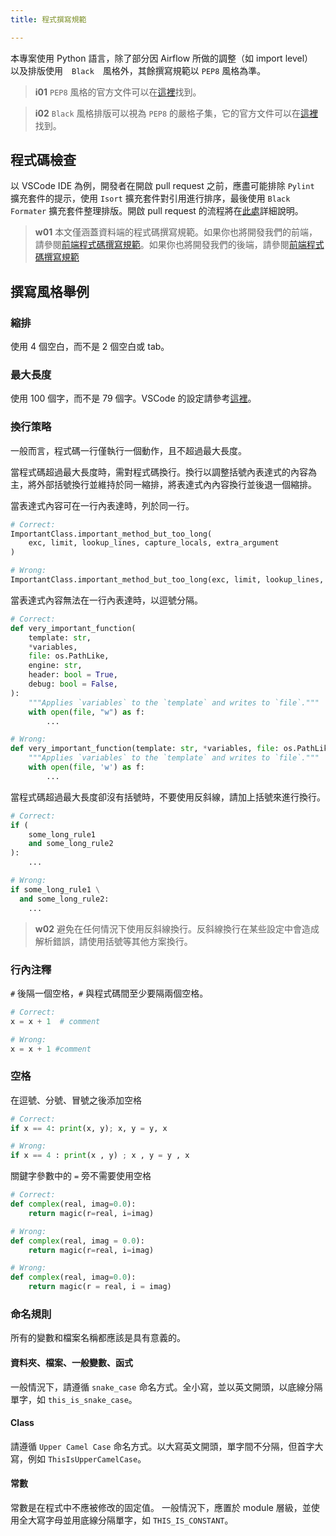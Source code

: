 ```yaml
---
title: 程式撰寫規範

---
```


本專案使用 Python 語言，除了部分因 Airflow 所做的調整（如 import level）　以及排版使用　`Black`　風格外，其餘撰寫規範以 `PEP8` 風格為準。

> **i01**
> `PEP8` 風格的官方文件可以在[這裡](https://peps.python.org/pep-0008/)找到。

> **i02**
> `Black` 風格排版可以視為 `PEP8` 的嚴格子集，它的官方文件可以在[這裡](https://black.readthedocs.io/en/stable/the_black_code_style/index.html)找到。

## 程式碼檢查

以 VSCode IDE 為例，開發者在開啟 pull request 之前，應盡可能排除 `Pylint` 擴充套件的提示，使用 `Isort` 擴充套件對引用進行排序，最後使用 `Black Formater` 擴充套件整理排版。開啟 pull request 的流程將在[此處](/data-end/open-as-request)詳細說明。

> **w01**
> 本文僅涵蓋資料端的程式碼撰寫規範。如果你也將開發我們的前端，請參閱[前端程式碼撰寫規範](/front-end/code-style)。如果你也將開發我們的後端，請參閱[前端程式碼撰寫規範](/back-end/code-style)


## 撰寫風格舉例

### 縮排

使用 4 個空白，而不是 2 個空白或 tab。

### 最大長度

使用 100 個字，而不是 79 個字。VSCode 的設定請參考[這裡](https://stackoverflow.com/questions/71078751/vs-code-python-formatting-change-max-line-length-with-autopep8-yapf-black)。

### 換行策略

一般而言，程式碼一行僅執行一個動作，且不超過最大長度。

當程式碼超過最大長度時，需對程式碼換行。換行以調整括號內表達式的內容為主，將外部括號換行並維持於同一縮排，將表達式內內容換行並後退一個縮排。

當表達式內容可在一行內表達時，列於同一行。

``` python
# Correct:
ImportantClass.important_method_but_too_long(
    exc, limit, lookup_lines, capture_locals, extra_argument
)

# Wrong:
ImportantClass.important_method_but_too_long(exc, limit, lookup_lines, capture_locals, extra_argument)
```

當表達式內容無法在一行內表達時，以逗號分隔。

``` python
# Correct:
def very_important_function(
    template: str,
    *variables,
    file: os.PathLike,
    engine: str,
    header: bool = True,
    debug: bool = False,
):
    """Applies `variables` to the `template` and writes to `file`."""
    with open(file, "w") as f:
        ...

# Wrong:
def very_important_function(template: str, *variables, file: os.PathLike, engine: str, header: bool = True, debug: bool = False):
    """Applies `variables` to the `template` and writes to `file`."""
    with open(file, 'w') as f:
        ...
```

當程式碼超過最大長度卻沒有括號時，不要使用反斜線，請加上括號來進行換行。

``` python
# Correct:
if (
    some_long_rule1
    and some_long_rule2
):
    ...

# Wrong:
if some_long_rule1 \
  and some_long_rule2:
    ...
```

> **w02**
> 避免在任何情況下使用反斜線換行。反斜線換行在某些設定中會造成解析錯誤，請使用括號等其他方案換行。

### 行內注釋

`#` 後隔一個空格，`#` 與程式碼間至少要隔兩個空格。

``` python
# Correct:
x = x + 1  # comment

# Wrong:
x = x + 1 #comment
```

### 空格

在逗號、分號、冒號之後添加空格

``` python
# Correct:
if x == 4: print(x, y); x, y = y, x

# Wrong:
if x == 4 : print(x , y) ; x , y = y , x
```

關鍵字參數中的 `=` 旁不需要使用空格

``` python
# Correct:
def complex(real, imag=0.0):
    return magic(r=real, i=imag)

# Wrong:
def complex(real, imag = 0.0):
    return magic(r=real, i=imag)

# Wrong:
def complex(real, imag=0.0):
    return magic(r = real, i = imag)
```


### 命名規則

所有的變數和檔案名稱都應該是具有意義的。

#### 資料夾、檔案、一般變數、函式

一般情況下，請遵循 `snake_case` 命名方式。全小寫，並以英文開頭，以底線分隔單字，如 `this_is_snake_case`。

#### Class

請遵循 `Upper Camel Case` 命名方式。以大寫英文開頭，單字間不分隔，但首字大寫，例如 `ThisIsUpperCamelCase`。

#### 常數

常數是在程式中不應被修改的固定值。
一般情況下，應置於 module 層級，並使用全大寫字母並用底線分隔單字，如 `THIS_IS_CONSTANT`。
